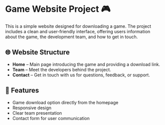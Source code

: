 # Game Website Project 🎮

This is a simple website designed for downloading a game. The project includes a clean and user-friendly interface, offering users information about the game, the development team, and how to get in touch.

## 🌐 Website Structure

- **Home** – Main page introducing the game and providing a download link.
- **Team** – Meet the developers behind the project.
- **Contact** – Get in touch with us for questions, feedback, or support.

## 🚀 Features

- Game download option directly from the homepage
- Responsive design
- Clear team presentation
- Contact form for user communication
